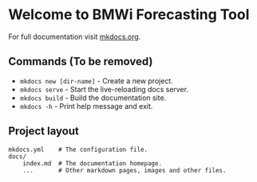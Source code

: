 # Welcome to BMWi Forecasting Tool

For full documentation visit [mkdocs.org](https://www.mkdocs.org).

## Commands (To be removed)

* `mkdocs new [dir-name]` - Create a new project.
* `mkdocs serve` - Start the live-reloading docs server.
* `mkdocs build` - Build the documentation site.
* `mkdocs -h` - Print help message and exit.

<!-- ## About the Project  -->

## Project layout

    mkdocs.yml    # The configuration file.
    docs/
        index.md  # The documentation homepage.
        ...       # Other markdown pages, images and other files.
